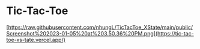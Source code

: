 <h1> Tic-Tac-Toe </h1>

[https://raw.githubusercontent.com/nhungL/TicTacToe_XState/main/public/Screenshot%202023-01-05%20at%203.50.36%20PM.png](https://tic-tac-toe-xs-tate.vercel.app/)
